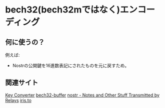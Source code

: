 # bech32(bech32mではなく)エンコーディング

## 何に使うの？

例えば:
- Nostrの公開鍵を16進数表記にされたものを元に戻すため。

## 関連サイト

[Key Converter](https://damus.io/key/)
[bech32-buffer](https://slowli.github.io/bech32-buffer/)
[nostr - Notes and Other Stuff Transmitted by Relays](https://github.com/nostr-protocol/nostr)
[iris.to](https://iris.to/)
